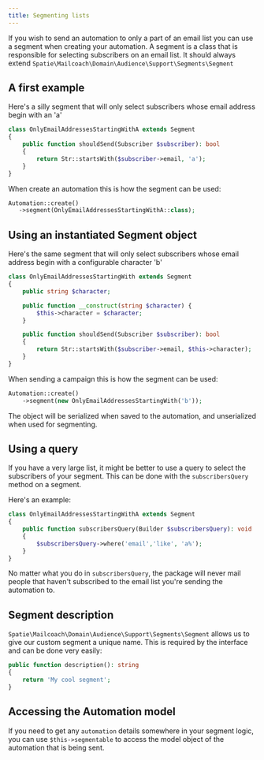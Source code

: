 ```yaml
---
title: Segmenting lists
---
```


If you wish to send an automation to only a part of an email list you can use a segment when creating your automation. A segment is a class that is responsible for selecting subscribers on an email list. It should always extend `Spatie\Mailcoach\Domain\Audience\Support\Segments\Segment`

## A first example

Here's a silly segment that will only select subscribers whose email address begin with an 'a'

```php
class OnlyEmailAddressesStartingWithA extends Segment
{
    public function shouldSend(Subscriber $subscriber): bool
    {
        return Str::startsWith($subscriber->email, 'a');
    }
}
```

When create an automation this is how the segment can be used:

```php
Automation::create()
   ->segment(OnlyEmailAddressesStartingWithA::class);
```

## Using an instantiated Segment object

Here's the same segment that will only select subscribers whose email address begin with a configurable character 'b'

```php
class OnlyEmailAddressesStartingWith extends Segment
{
    public string $character;

    public function __construct(string $character) {
        $this->character = $character;
    }

    public function shouldSend(Subscriber $subscriber): bool
    {
        return Str::startsWith($subscriber->email, $this->character);
    }
}
```

When sending a campaign this is how the segment can be used:

```php
Automation::create()
    ->segment(new OnlyEmailAddressesStartingWith('b'));
```

The object will be serialized when saved to the automation, and unserialized when used for segmenting.

## Using a query

If you have a very large list, it might be better to use a query to select the subscribers of your segment. This can be done with the `subscribersQuery` method on a segment.

Here's an example:

```php
class OnlyEmailAddressesStartingWithA extends Segment
{
    public function subscribersQuery(Builder $subscribersQuery): void
    {
        $subscribersQuery->where('email','like', 'a%');
    }
}
```

No matter what you do in `subscribersQuery`, the package will never mail people that haven't subscribed to the email list you're sending the automation to.

## Segment description

`Spatie\Mailcoach\Domain\Audience\Support\Segments\Segment` allows us to give our custom segment a unique name. This is required by the interface and can be done very easily:

```php
public function description(): string
{
    return 'My cool segment';
}
```

## Accessing the Automation model

If you need to get any `automation` details somewhere in your segment logic, you can use `$this->segmentable` to access the model object of the automation that is being sent.
